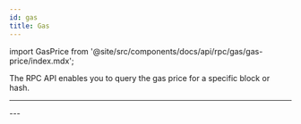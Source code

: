 ```yaml
---
id: gas
title: Gas 
---
```


import GasPrice from '@site/src/components/docs/api/rpc/gas/gas-price/index.mdx';

The RPC API enables you to query the gas price for a specific block or hash.

---
<GasPrice />
---

